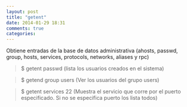 ```yaml
---
layout: post
title: "getent"
date: 2014-01-29 18:31
comments: true
categories: 
---
```

Obtiene entradas de la base de datos administrativa (ahosts, passwd, group, hosts, services, protocols, networks, aliases y rpc)

>$ getent passwd (lista los usuarios creados en el sistema)

>$ getend group users (Ver los usuarios del grupo users)

>$ getent services 22 (Muestra el servicio que corre por el puerto especificado. Si no se especifica puerto los lista todos)

